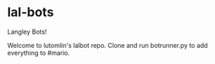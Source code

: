 lal-bots
========

Langley Bots!

Welcome to lutomlin's lalbot repo. Clone and run botrunner.py to add everything to #mario.
